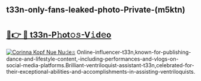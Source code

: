 ## t33n-only-fans​-leaked-photo​-Private-(m5ktn)


# <h2><a href="https://mediaupload.pro?title=t33n&ref=git">🔗👉 🔴 t33n-P𝚑ot𝚘𝚜-V𝚒d𝚎o</a></h2>

[![Corinna Kopf Nue Nu𝚍e𝚜](https://i.imgur.com/0qMVB7G.gif)](https://mediaupload.pro?title=t33n&ref=git)
Online-influencer-t33n,known-for-publishing-dance-and-lifestyle-content,-including-performances-and-vlogs-on-social-media-platforms.Brilliant-ventriloquist-assistant-t33n,celebrated-for-their-exceptional-abilities-and-accomplishments-in-assisting-ventriloquists.  
